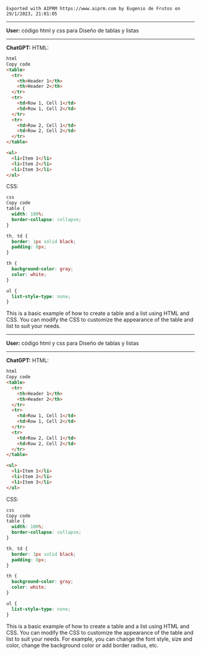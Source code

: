 
```
Exported with AIPRM https://www.aiprm.com by Eugenio de Frutos on 29/1/2023, 21:01:05
```

---


**User:**
código html y css para Diseño de tablas y listas

---

**ChatGPT:**
HTML:
```html
html
Copy code
<table>
  <tr>
    <th>Header 1</th>
    <th>Header 2</th>
  </tr>
  <tr>
    <td>Row 1, Cell 1</td>
    <td>Row 1, Cell 2</td>
  </tr>
  <tr>
    <td>Row 2, Cell 1</td>
    <td>Row 2, Cell 2</td>
  </tr>
</table>

<ul>
  <li>Item 1</li>
  <li>Item 2</li>
  <li>Item 3</li>
</ul>
```
CSS:
```css
css
Copy code
table {
  width: 100%;
  border-collapse: collapse;
}

th, td {
  border: 1px solid black;
  padding: 8px;
}

th {
  background-color: gray;
  color: white;
}

ul {
  list-style-type: none;
}
```
This is a basic example of how to create a table and a list using HTML and CSS. You can modify the CSS to customize the appearance of the table and list to suit your needs.

---

**User:**
código html y css para Diseño de tablas y listas

---

**ChatGPT:**
HTML:
```html
html
Copy code
<table>
  <tr>
    <th>Header 1</th>
    <th>Header 2</th>
  </tr>
  <tr>
    <td>Row 1, Cell 1</td>
    <td>Row 1, Cell 2</td>
  </tr>
  <tr>
    <td>Row 2, Cell 1</td>
    <td>Row 2, Cell 2</td>
  </tr>
</table>

<ul>
  <li>Item 1</li>
  <li>Item 2</li>
  <li>Item 3</li>
</ul>
```
CSS:
```css
css
Copy code
table {
  width: 100%;
  border-collapse: collapse;
}

th, td {
  border: 1px solid black;
  padding: 8px;
}

th {
  background-color: gray;
  color: white;
}

ul {
  list-style-type: none;
}
```
This is a basic example of how to create a table and a list using HTML and CSS. You can modify the CSS to customize the appearance of the table and list to suit your needs. For example, you can change the font style, size and color, change the background color or add border radius, etc.